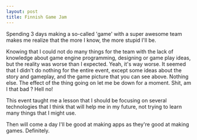 ```yaml
---
layout: post
title: Finnish Game Jam
---
```


Spending 3 days making a so-called 'game' with a super awesome team makes me realize that the more I know, the more stupid I'll be.

Knowing that I could not do many things for the team with the lack of knowledge about game engine programming, designing or game play ideas, but the reality was worse than I expected. Yeah, it's way worse. It seemed that I didn't do nothing for the entire event, except some ideas about the story and gameplay, and the game picture that you can see above. Nothing else. The effect of the thing going on let me be down for a moment. Shit, am I that bad ? Hell no!

This event taught me a lesson that I should be focusing on several technologies that I think that will help me in my future, not trying to learn many things that I might use.

Then will come a day I'll be good at making apps as they're good at making games. Definitely.